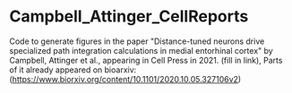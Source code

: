 # Campbell_Attinger_CellReports
Code to generate figures in the paper "Distance-tuned neurons drive specialized path integration calculations in medial entorhinal cortex" by Campbell, Attinger et al., appearing in Cell Press in 2021. (fill in link), Parts of it already appeared on bioarxiv: (https://www.biorxiv.org/content/10.1101/2020.10.05.327106v2)
